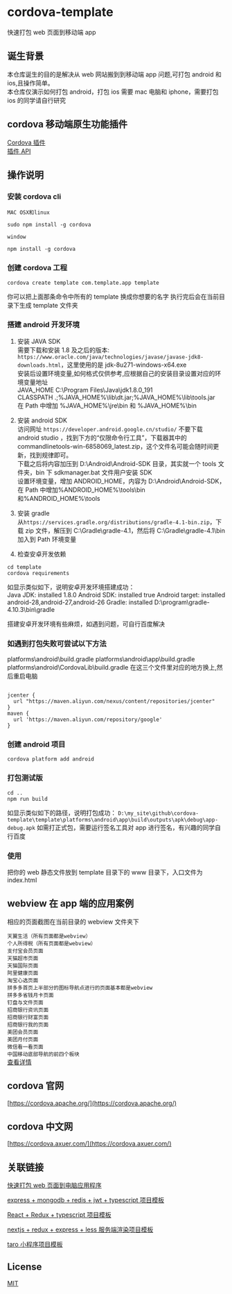 # cordova-template

快速打包 web 页面到移动端 app

## 诞生背景

本仓库诞生的目的是解决从 web 网站搬到到移动端 app 问题,可打包 android 和 ios,且操作简单。  
本仓库仅演示如何打包 android，打包 ios 需要 mac 电脑和 iphone，需要打包 ios 的同学请自行研究

## cordova 移动端原生功能插件

[Cordova 插件](https://cordova.axuer.com/plugins/)  
[插件 API](https://cordova.axuer.com/docs/zh-cn/latest/)

## 操作说明

### 安装 cordova cli

`MAC OSX和linux`

```shell
sudo npm install -g cordova
```

`window`

```shell
npm install -g cordova
```

### 创建 cordova 工程

```shell
cordova create template com.template.app template
```

你可以把上面那条命令中所有的 template 换成你想要的名字
执行完后会在当前目录下生成 template 文件夹

### 搭建 android 开发环境

1. 安装 JAVA SDK  
   需要下载和安装 1.8 及之后的版本: `https://www.oracle.com/java/technologies/javase/javase-jdk8-downloads.html`，这里使用的是 jdk-8u271-windows-x64.exe  
   安装后设置环境变量,如何格式仅供参考,应根据自己的安装目录设置对应的环境变量地址  
   JAVA_HOME C:\Program Files\Java\jdk1.8.0_191  
   CLASSPATH .;%JAVA_HOME%\lib\dt.jar;%JAVA_HOME%\lib\tools.jar  
   在 Path 中增加 %JAVA_HOME%\jre\bin 和 %JAVA_HOME%\bin

2. 安装 android SDK  
   访问网址 `https://developer.android.google.cn/studio/`
   不要下载 android studio ，找到下方的“仅限命令行工具”，下载器其中的 commandlinetools-win-6858069_latest.zip，这个文件名可能会随时间更新，找到规律即可。  
   下载之后将内容加压到 D:\Android\Android-SDK 目录，其实就一个 tools 文件夹，bin 下 sdkmanager.bat 文件用户安装 SDK  
   设置环境变量，增加 ANDROID_HOME，内容为 D:\Android\Android-SDK，在 Path 中增加%ANDROID_HOME%\tools\bin 和%ANDROID_HOME%\tools

3. 安装 gradle  
   从`https://services.gradle.org/distributions/gradle-4.1-bin.zip`，下载 zip 文件，解压到 C:\Gradle\gradle-4.1，然后将 C:\Gradle\gradle-4.1\bin 加入到 Path 环境变量

4. 检查安卓开发依赖

```shell
cd template
cordova requirements
```

如显示类似如下，说明安卓开发环境搭建成功：  
Java JDK: installed 1.8.0
Android SDK: installed true
Android target: installed android-28,android-27,android-26
Gradle: installed D:\program\gradle-4.10.3\bin\gradle

搭建安卓开发环境有些麻烦，如遇到问题，可自行百度解决

### 如遇到打包失败可尝试以下方法

platforms\android\build.gradle
platforms\android\app\build.gradle
platforms\android\CordovaLib\build.gradle
在这三个文件里对应的地方换上,然后重启电脑

```code

jcenter {
  url "https://maven.aliyun.com/nexus/content/repositories/jcenter"
}
maven {
  url 'https://maven.aliyun.com/repository/google'
}

```

### 创建 android 项目

```shell
cordova platform add android
```

### 打包测试版

```shell
cd ..
npm run build
```

如显示类似如下的路径，说明打包成功： `D:\my_site\github\cordova-template\template\platforms\android\app\build\outputs\apk\debug\app-debug.apk`
如需打正式包，需要运行签名工具对 app 进行签名，有兴趣的同学自行百度

### 使用

把你的 web 静态文件放到 template 目录下的 www 目录下，入口文件为 index.html

## webview 在 app 端的应用案例

相应的页面截图在当前目录的 webview 文件夹下

`天翼生活（所有页面都是webview）`  
`个人所得税（所有页面都是webview）`  
`支付宝会员页面`  
`天猫超市页面`  
`天猫国际页面`  
`阿里健康页面`  
`淘宝心选页面`  
`拼多多首页上半部分的图标导航点进行的页面基本都是webview`  
`拼多多省钱月卡页面`  
`钉盘与文件页面`  
`招商银行资讯页面`  
`招商银行财富页面`  
`招商银行我的页面`  
`美团会员页面`  
`美团月付页面`  
`微信看一看页面`  
`中国移动底部导航的前四个板块`  
[查看详情](./webview/main.md)

## cordova 官网

[https://cordova.apache.org/](https://cordova.apache.org/)

## cordova 中文网

[https://cordova.axuer.com/](https://cordova.axuer.com/)

## 关联链接

[快速打包 web 页面到电脑应用程序](https://github.com/zhoushoujian/electron-template)

[express + mongodb + redis + jwt + typescript 项目模板](https://github.com/zhoushoujian/typescript-express-templates)

[React + Redux + typescript 项目模板](https://github.com/zhoushoujian/typescript-react-templates)

[nextjs + redux + express + less 服务端渲染项目模板](https://github.com/zhoushoujian/nextjs)

[taro 小程序项目模板](https://github.com/zhoushoujian/taro)

## License

[MIT](./LICENSE)
